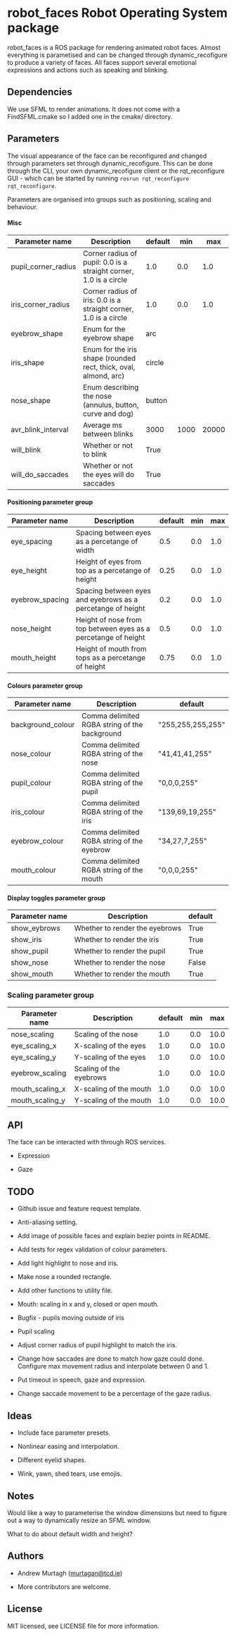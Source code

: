 # robot_faces Robot Operating System package

robot_faces is a ROS package for rendering animated robot faces. Almost everything is parametised and can be changed through dynamic_recofigure to produce a variety of faces. All faces support several emotional expressions and actions such as speaking and blinking.


## Dependencies

We use SFML to render animations. It does not come with a FindSFML.cmake so I added one in the cmake/ directory.

## Parameters

The visual appearance of the face can be reconfigured and changed through parameters set through dynamic_recofigure. This can be done through the CLI, your own dynamic_recofigure client or the rqt_reconfigure GUI - which can be started by running `rosrun rqt_reconfigure rqt_reconfigure`.

Parameters are organised into groups such as positioning, scaling and behaviour.

#### Misc

| Parameter name      | Description                                                       | default | min  | max   |
| ------------------- | ----------------------------------------------------------------- | ------- | ---- | ----- |
| pupil_corner_radius | Corner radius of pupil: 0.0 is a straight corner, 1.0 is a circle | 1.0     | 0.0  | 1.0   |
| iris_corner_radius  | Corner radius of iris: 0.0 is a straight corner, 1.0 is a circle  | 1.0     | 0.0  | 1.0   |
| eyebrow_shape       | Enum for the eyebrow shape                                        | arc     |      |       |
| iris_shape          | Enum for the iris shape (rounded rect, thick, oval, almond, arc)  | circle  |      |       |
| nose_shape          | Enum describing the nose (annulus, button, curve and dog)         | button  |      |       |
| avr_blink_interval  | Average ms between blinks                                         | 3000    | 1000 | 20000 |
| will_blink          | Whether or not to blink                                           | True    |      |       |
| will_do_saccades    | Whether or not the eyes will do saccades                          | True    |      |       |



#### Positioning parameter group

| Parameter name  | Description                                                    | default | min | max |
| --------------- | -------------------------------------------------------------- | ------- | --- | --- |
| eye_spacing     | Spacing between eyes as a percetange of width                  | 0.5     | 0.0 | 1.0 |
| eye_height      | Height of eyes from top as a percetange of height              | 0.25    | 0.0 | 1.0 |
| eyebrow_spacing | Spacing between eyes and eyebrows as a percetange of height    | 0.2     | 0.0 | 1.0 |
| nose_height     | Height of nose from top between eyes as a percetange of height | 0.5     | 0.0 | 1.0 |
| mouth_height    | Height of mouth from tops as a percetange of height            | 0.75    | 0.0 | 1.0 |


#### Colours parameter group

| Parameter name    | Description                                   | default           |
| ----------------- | --------------------------------------------- | ----------------- |
| background_colour | Comma delimited RGBA string of the background | "255,255,255,255" |
| nose_colour       | Comma delimited RGBA string of the nose       | "41,41,41,255"    |
| pupil_colour      | Comma delimited RGBA string of the pupil      | "0,0,0,255"       |
| iris_colour       | Comma delimited RGBA string of the iris       | "139,69,19,255"   |
| eyebrow_colour    | Comma delimited RGBA string of the eyebrow    | "34,27,7,255"     |
| mouth_colour      | Comma delimited RGBA string of the mouth      | "0,0,0,255"     |


#### Display toggles parameter group

| Parameter name | Description                    | default |
| -------------- | ------------------------------ | ------- |
| show_eybrows   | Whether to render the eyebrows | True    |
| show_iris      | Whether to render the iris     | True    |
| show_pupil     | Whether to render the pupil    | True    |
| show_nose      | Whether to render the nose     | False   |
| show_mouth     | Whether to render the mouth    | True    |

### Scaling parameter group

| Parameter name  | Description             | default | min | max  |
| --------------- | ----------------------- | ------- | --- | ---- |
| nose_scaling    | Scaling of the nose     | 1.0     | 0.0 | 10.0 |
| eye_scaling_x   | X-scaling of the eyes   | 1.0     | 0.0 | 10.0 |
| eye_scaling_y   | Y-scaling of the eyes   | 1.0     | 0.0 | 10.0 |
| eyebrow_scaling | Scaling of the eyebrows | 1.0     | 0.0 | 10.0 |
| mouth_scaling_x | X-scaling of the mouth  | 1.0     | 0.0 | 10.0 |
| mouth_scaling_y | Y-scaling of the mouth  | 1.0     | 0.0 | 10.0 |


## API

The face can be interacted with through ROS services.

* Expression

* Gaze

## TODO

* Github issue and feature request template.

* Anti-aliasing setting.

* Add image of possible faces and explain bezier points in README.

* Add tests for regex validation of colour parameters.

* Add light highlight to nose and iris.

* Make nose a rounded rectangle.

* Add other functions to utility file.

* Mouth: scaling in x and y, closed or open mouth.

* Bugfix - pupils moving outside of iris

* Pupil scaling

* Adjust corner radius of pupil highlight to match the iris.

* Change how saccades are done to match how gaze could done. Configure max movement radius and interpolate between 0 and 1.

* Put timeout in speech, gaze and expression.

* Change saccade movement to be a percentage of the gaze radius.

## Ideas

* Include face parameter presets.

* Nonlinear easing and interpolation.

* Different eyelid shapes.

* Wink, yawn, shed tears, use emojis.

## Notes

Would like a way to parameterise the window dimensions but need to figure out a way to dynamically resize an SFML window.

What to do about default width and height?

## Authors

* Andrew Murtagh (murtagan@tcd.ie)

* More contributors are welcome.

## License

MIT licensed, see LICENSE file for more information.
